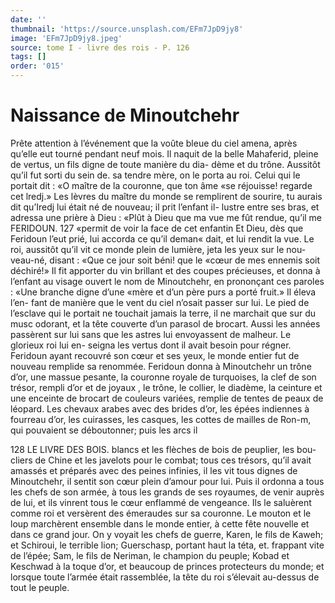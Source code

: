 ```yaml
---
date: ''
thumbnail: 'https://source.unsplash.com/EFm7JpD9jy8'
image: 'EFm7JpD9jy8.jpeg'
source: tome I - livre des rois - P. 126
tags: []
order: '015'
---
```


# Naissance de Minoutchehr

Prête attention à l’événement que la voûte bleue
du ciel amena, après qu’elle eut tourné pendant
neuf mois. Il naquit de la belle Mahaferid, pleine
de vertus, un fils digne de toute manière du dia- dème et du trône. Aussitôt qu’il fut sorti du sein de.
sa tendre mère, on le porta au roi. Celui qui le portait dit : «O maître de la couronne, que ton âme
«se réjouisse! regarde cet lredj.» Les lèvres du maître du monde se remplirent de sourire, tu aurais dit qu’Iredj lui était né de nouveau; il prit l’enfant il-
lustre entre ses bras, et adressa une prière à Dieu : «Plût à Dieu que ma vue me fût rendue, qu’il me
FERIDOUN. 127 «permit de voir la face de cet enfantin Et Dieu, dès
que Feridoun l’eut prié, lui accorda ce qu’il deman«
dait, et lui rendit la vue. Le roi, aussitôt qu’il vit ce
monde plein de lumière, jeta les yeux sur le nou-
veau-né, disant : «Que ce jour soit béni! que le «cœur de mes ennemis soit déchiré!» Il fit apporter
du vin brillant et des coupes précieuses, et donna à l’enfant au visage ouvert le nom de Minoutchehr, en prononçant ces paroles : «Une branche digne d’une «mère et d’un père purs a porté fruit.» Il éleva l’en-
fant de manière que le vent du ciel n’osait passer sur lui. Le pied de l’esclave qui le portait ne touchait
jamais la terre, il ne marchait que sur du musc odorant, et la tête couverte d’un parasol de brocart. Aussi les années passèrent sur lui sans que les astres
lui envoyassent de malheur. Le glorieux roi lui en- seigna les vertus dont il avait besoin pour régner. Feridoun ayant recouvré son cœur et ses yeux, le monde entier fut de nouveau remplide sa renommée.
Feridoun donna à Minoutchehr un trône d’or, une massue pesante, la couronne royale de turquoises, la clef de son trésor, rempli d’or et de joyaux , le trône,
le collier, le diadème, la ceinture et une enceinte de brocart de couleurs variées, remplie de tentes de peaux de léopard. Les chevaux arabes avec des brides d’or, les épées indiennes à fourreau d’or,
les cuirasses, les casques, les cottes de mailles de Ron-m, qui pouvaient se déboutonner; puis les arcs
il

128 LE LIVRE DES BOIS.
blancs et les flèches de bois de peuplier, les bou- cliers de Chine et les javelots pour le combat; tous ces trésors, qu’il avait amassés et préparés avec des
peines infinies, il les vit tous dignes de Minoutchehr, il sentit son cœur plein d’amour pour lui. Puis il ordonna a tous les chefs de son armée, à tous les grands de ses royaumes, de venir auprès de lui, et ils vinrent tous le cœur enflammé de vengeance. Ils
le saluèrent comme roi et versèrent des émeraudes
sur sa couronne. Le mouton et le loup marchèrent ensemble dans le monde entier, à cette fête nouvelle
et dans ce grand jour. On y voyait les chefs de guerre, Karen, le fils de Kaweh; et Schiroui, le terrible lion; Guerschasp, portant haut la téta, et. frappant vite de l’épée; Sam, le fils de Neriman, le champion du peuple; Kobad et Keschwad à la toque d’or, et beaucoup de princes protecteurs du monde;
et lorsque toute l’armée était rassemblée, la tête du
roi s’élevait au-dessus de tout le peuple.
